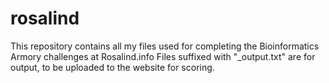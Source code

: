 # rosalind
This repository contains all my files used for completing the Bioinformatics Armory challenges at Rosalind.info
Files suffixed with "_output.txt" are for output, to be uploaded to the website for scoring.

